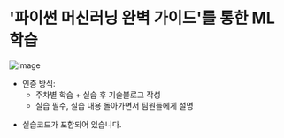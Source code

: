# '파이썬 머신러닝 완벽 가이드'를 통한 ML 학습
![image](https://github.com/user-attachments/assets/7f3e0c33-83cb-48cd-be36-0a0a7876698d)
- 인증 방식:
    - 주차별  학습 + 실습 후 기술블로그 작성
    - 실습 필수, 실습 내용 돌아가면서 팀원들에게 설명

* 실습코드가 포함되어 있습니다.

